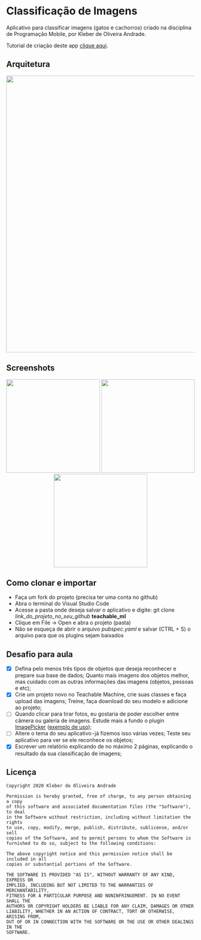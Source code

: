 # Classificação de Imagens

Aplicativo para classificar imagens (gatos e cachorros) criado na disciplina de Programação Mobile, por Kleber de Oliveira Andrade.

Tutorial de criação deste app [clique aqui](https://medium.com/@kleberandrade/criando-um-aplicativo-em-flutter-para-classificar-imagens-gato-e-cachorro-com-teachable-machine-be35c604c780).

## Arquitetura

<p align="center">
    <img src="https://miro.medium.com/max/1400/1*Zp_hJKpmWOaMNZEgcPkKOQ.png" width="740" />
</p>

## Screenshots

<p align="center">
    <img src="https://cdn-images-1.medium.com/max/1200/1*tYVH6LoV6R68_UNNMdNnpg.jpeg" width="250"/>
    <img src="https://cdn-images-1.medium.com/max/1200/1*wD1SiK6deupsFWL2dSktsA.jpeg" width="250"/>
    <img src="https://cdn-images-1.medium.com/max/1200/1*AOk1Iu8XXfVVG0c1qfgHmw.jpeg" width="250"/>
</p>

## Como clonar e importar

*   Faça um fork do projeto (precisa ter uma conta no github)
*   Abra o terminal do Visual Studio Code
*   Acesse a pasta onde deseja salvar o aplicativo e digite: git clone *link_do_projeto_no_seu_github* **teachable_ml**
*   Clique em File -> Open e abra o projeto (pasta)
*   Não se esqueça de abrir o arquivo *pubspec.yaml* e salvar (CTRL + S) o arquivo para que os plugins sejam baixados 

## Desafio para aula

*   [x] Defina pelo menos três tipos de objetos que deseja reconhecer e prepare sua base de dados; Quanto mais imagens dos objetos melhor, mas cuidado com as outras informações das imagens (objetos, pessoas e etc);
*   [x] Crie um projeto novo no Teachable Machine, crie suas classes e faça upload das imagens; Treine, faça download do seu modelo e adicione ao projeto;
*   [ ] Quando clicar para tirar fotos, eu gostaria de poder escolher entre câmera ou galeria de imagens. Estude mais a fundo o plugin [ImagePicker](https://pub.dev/packages/image_picker) ([exemplo de uso](https://heartbeat.fritz.ai/using-the-camera-gallery-in-flutter-apps-2f9e8e0e5899));
*   [ ] Altere o tema do seu aplicativo - já fizemos isso várias vezes; Teste seu aplicativo para ver se ele reconhece os objetos;
*   [x] Escrever um relatório explicando de no máximo 2 páginas, explicando o resultado da sua classificação de imagens;

## Licença

    Copyright 2020 Kleber de Oliveira Andrade
    
    Permission is hereby granted, free of charge, to any person obtaining a copy
    of this software and associated documentation files (the "Software"), to deal
    in the Software without restriction, including without limitation the rights
    to use, copy, modify, merge, publish, distribute, sublicense, and/or sell
    copies of the Software, and to permit persons to whom the Software is
    furnished to do so, subject to the following conditions:
    
    The above copyright notice and this permission notice shall be included in all
    copies or substantial portions of the Software.
    
    THE SOFTWARE IS PROVIDED "AS IS", WITHOUT WARRANTY OF ANY KIND, EXPRESS OR
    IMPLIED, INCLUDING BUT NOT LIMITED TO THE WARRANTIES OF MERCHANTABILITY,
    FITNESS FOR A PARTICULAR PURPOSE AND NONINFRINGEMENT. IN NO EVENT SHALL THE
    AUTHORS OR COPYRIGHT HOLDERS BE LIABLE FOR ANY CLAIM, DAMAGES OR OTHER
    LIABILITY, WHETHER IN AN ACTION OF CONTRACT, TORT OR OTHERWISE, ARISING FROM,
    OUT OF OR IN CONNECTION WITH THE SOFTWARE OR THE USE OR OTHER DEALINGS IN THE
    SOFTWARE.
